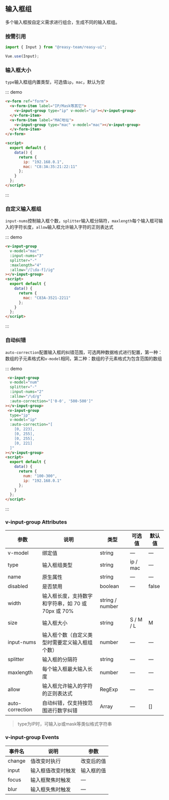 ## 输入框组

多个输入框按自定义需求进行组合，生成不同的输入框组。

### 按需引用

```js
import { Input } from "@reasy-team/reasy-ui";

Vue.use(Input);
```

### 输入框大小

`type`输入框组内置类型，可选值`ip`，`mac`，默认为空

::: demo

```html
<v-form ref="form">
  <v-form-item label="IP/Mask等其它">
    <v-input-group type="ip" v-model="ip"></v-input-group>
  </v-form-item>
  <v-form-item label="MAC地址">
    <v-input-group type="mac" v-model="mac"></v-input-group>
  </v-form-item>
</v-form>

<script>
  export default {
    data() {
      return {
        ip: "192.168.0.1",
        mac: "C8:3A:35:21:22:11"
      };
    }
  };
</script>
```

:::

### 自定义输入框组

`input-nums`控制输入框个数，`splitter`输入框分隔符，`maxlength`每个输入框可输入的字符长度，`allow`输入框允许输入字符的正则表达式

::: demo

```html
<v-input-group
  v-model="mac"
  :input-nums="3"
  splitter="-"
  :maxlength="4"
  :allow="/[\da-f]/ig"
></v-input-group>
<script>
  export default {
    data() {
      return {
        mac: "C83A-3521-2211"
      };
    }
  };
</script>
```

:::

### 自动纠错

`auto-correction`配置输入框的纠错范围，可选两种数据格式进行配置，第一种：数组的子元素格式和`v-model`相同，第二种：数组的子元素格式为包含范围的数组

::: demo

```html
 <v-input-group
  v-model="num"
  splitter="-"
  :input-nums="2"
  :allow="/\d/g"
  :auto-correction="['0-0', '500-500']"
></v-input-group>
 <v-input-group
  type="ip"
  v-model="ip"
  :auto-correction="[
    [0, 223],
    [0, 255],
    [0, 255],
    [0, 221]
  ]"
></v-input-group>
<script>
  export default {
    data() {
      return {
        num: "100-300",
        ip: "192.168.0.1"
      };
    }
  };
</script>
```

:::

### v-input-group Attributes

| 参数       | 说明                                               | 类型            | 可选值    | 默认值 |
| ---------- | -------------------------------------------------- | --------------- | --------- | ------ |
| v-model    | 绑定值                                             | string          | —         | —      |
| type       | 输入框组类型                                       | string          | ip / mac  | —      |
| name       | 原生属性                                           | string          | —         | —      |
| disabled   | 是否禁用                                           | boolean         | —         | false  |
| width      | 输入框长度，支持数字和字符串，如 70 或 70px 或 70% | string / number |           |        |
| size       | 输入框大小                                         | string          | S / M / L | M      |
| input-nums | 输入框个数（自定义类型时需要定义输入框组个数）     | number          | —         | —      |
| splitter   | 输入框的分隔符                                     | string          | —         | —      |
| maxlength  | 每个输入框最大输入长度                             | number          | —         | —      |
| allow      | 输入框允许输入的字符的正则表达式                   | RegExp          | —         | —      |
| auto-correction | 自动纠错，仅支持按范围进行数字纠错             | Array          | —         | []      |

> type为IP时，可输入ip或mask等类似格式字符串
### v-input-group Events

| 事件名 | 说明               | 参数       |
| ------ | ------------------ | ---------- |
| change | 值改变时执行       | 改变后的值 |
| input  | 输入框值改变时触发 | 输入框的值 |
| focus  | 输入框聚焦时触发   | —          |
| blur   | 输入框失焦时触发   | —          |
